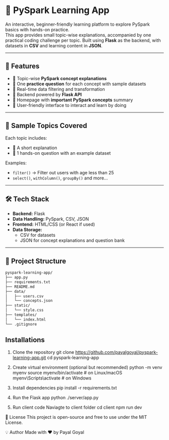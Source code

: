 # 🚀 PySpark Learning App

An interactive, beginner-friendly learning platform to explore PySpark basics with hands-on practice.  
This app provides small topic-wise explanations, accompanied by one practical coding challenge per topic. Built using **Flask** as the backend, with datasets in **CSV** and learning content in **JSON**.

---

## 🌟 Features

- 🔹 Topic-wise **PySpark concept explanations**
- 🔹 One **practice question** for each concept with sample datasets
- 🔹 Real-time data filtering and transformation
- 🔹 Backend powered by **Flask API**
- 🔹 Homepage with **important PySpark concepts** summary
- 🔹 User-friendly interface to interact and learn by doing

---

## 🧠 Sample Topics Covered

Each topic includes:
- 📘 A short explanation
- 📝 1 hands-on question with an example dataset

Examples:
- `filter()` → Filter out users with age less than 25
- `select()`, `withColumn()`, `groupBy()` and more...

---

## 🛠️ Tech Stack

- **Backend:** Flask
- **Data Handling:** PySpark, CSV, JSON
- **Frontend:** HTML/CSS (or React if used)
- **Data Storage:** 
  - CSV for datasets  
  - JSON for concept explanations and question bank

---

## 📁 Project Structure

```bash
pyspark-learning-app/
├── app.py
├── requirements.txt
├── README.md
├── data/
│   ├── users.csv
│   └── concepts.json
├── static/
│   └── style.css
├── templates/
│   └── index.html
└── .gitignore

```

## Installations
1. Clone the repository
    git clone https://github.com/payalgoyal/pyspark-learning-app.git
    cd pyspark-learning-app

2. Create virtual environment (optional but recommended)
    python -m venv myenv
    source myenv/bin/activate  # on Linux/macOS
    myenv\Scripts\activate     # on Windows

3. Install dependencies
   pip install -r requirements.txt

4. Run the Flask app
   python ./server/app.py

5. Run client code
   Naviagte to client folder cd client
   npm run dev

📃 License
This project is open-source and free to use under the MIT License.

💡 Author
Made with ❤️ by Payal Goyal
